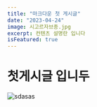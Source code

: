 ```yaml
---
title: "마크다운 첫 게시글"
date: "2023-04-24"
image: 시고르자브종.jpg
excerpt: 컨텐츠 설명란 입니다
isFeatured: true
---
```


# 첫게시글 입니두

![sdasas](시고르자브종.jpg)
